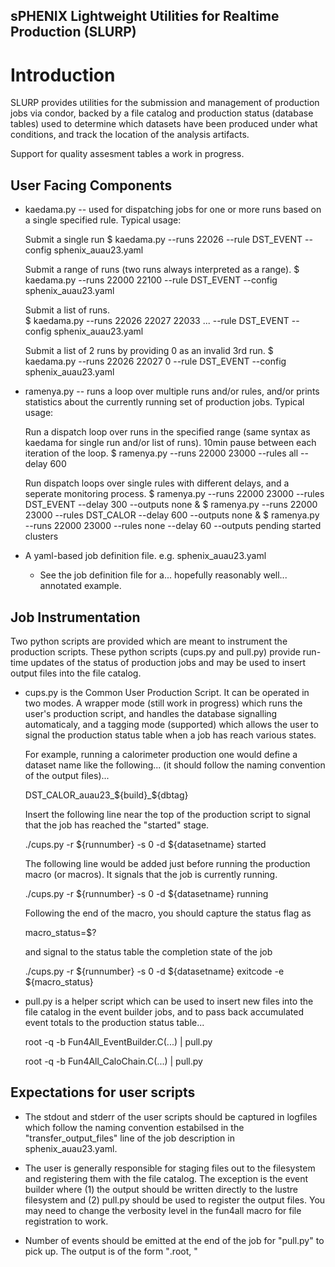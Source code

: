 sPHENIX Lightweight Utilities for Realtime Production (SLURP)
-------------------------------------------------------------

# Introduction

SLURP provides utilities for the submission and management of
production jobs via condor, backed by a file catalog and
production status (database tables) used to determine which
datasets have been produced under what conditions, and track
the location of the analysis artifacts.

Support for quality assesment tables a work in progress.

## User Facing Components

- kaedama.py -- used for dispatching jobs for one or more runs
  based on a single specified rule.  Typical usage:

  Submit a single run
  $ kaedama.py --runs 22026 --rule DST_EVENT --config sphenix_auau23.yaml

  Submit a range of runs (two runs always interpreted as a range).
  $ kaedama.py --runs 22000 22100 --rule DST_EVENT --config sphenix_auau23.yaml

  Submit a list of runs.  
  $ kaedama.py --runs 22026 22027 22033 ...  --rule DST_EVENT --config sphenix_auau23.yaml

  Submit a list of 2 runs by providing 0 as an invalid 3rd run.
  $ kaedama.py --runs 22026 22027 0  --rule DST_EVENT --config sphenix_auau23.yaml

- ramenya.py -- runs a loop over multiple runs and/or rules, and/or prints statistics
  about the currently running set of production jobs.  Typical usage:

  Run a dispatch loop over runs in the specified range (same syntax as kaedama for
  single run and/or list of runs).  10min pause between each iteration of the loop.
  $ ramenya.py --runs 22000 23000 --rules all --delay 600

  Run dispatch loops over single rules with different delays, and a seperate monitoring
  process.
  $ ramenya.py --runs 22000 23000 --rules DST_EVENT --delay 300 --outputs none &
  $ ramenya.py --runs 22000 23000 --rules DST_CALOR --delay 600 --outputs none &
  $ ramenya.py --runs 22000 23000 --rules none      --delay  60 --outputs pending started clusters

- A yaml-based job definition file.  e.g. sphenix_auau23.yaml

  - See the job definition file for a... hopefully reasonably well... annotated
    example.

## Job Instrumentation

Two python scripts are provided which are meant to instrument the production scripts.
These python scripts (cups.py and pull.py) provide run-time updates of the status
of production jobs and may be used to insert output files into the file catalog.

- cups.py is the Common User Production Script.  It can be operated in two modes.  A
  wrapper mode (still work in progress) which runs the user's production script, and
  handles the database signalling automaticaly, and a tagging mode (supported) which
  allows the user to signal the production status table when a job has reach various
  states.  

  For example, running a calorimeter production one would define a dataset name like
  the following... (it should follow the naming convention of the output files)...

  DST_CALOR_auau23_${build}_${dbtag}

  Insert the following line near the top of the production script to signal that the
  job has reached the "started" stage.
  
  ./cups.py -r ${runnumber} -s 0 -d ${datasetname} started  

  The following line would be added just before running the production macro (or macros).
  It signals that the job is currently running.

  ./cups.py -r ${runnumber} -s 0 -d ${datasetname} running

  Following the end of the macro, you should capture the status flag as

  macro_status=$?

  and signal to the status table the completion state of the job

  ./cups.py -r ${runnumber} -s 0 -d ${datasetname} exitcode -e ${macro_status}


- pull.py is a helper script which can be used to insert new files into the file
  catalog in the event builder jobs, and to pass back accumulated event totals to
  the production status table...

  root -q -b Fun4All_EventBuilder.C(...) | pull.py

  root -q -b Fun4All_CaloChain.C(...) | pull.py

## Expectations for user scripts

  - The stdout and stderr of the user scripts should be captured in logfiles which
    follow the naming convention estabilsed in the "transfer_output_files" line of
    the job description in sphenix_auau23.yaml.

  - The user is generally responsible for staging files out to the filesystem and
    registering them with the file catalog.  The exception is the event builder
    where (1) the output should be written directly to the lustre filesystem and
    (2) pull.py should be used to register the output files.  You may need to change
    the verbosity level in the fun4all macro for file registration to work.

  - Number of events should be emitted at the end of the job for "pull.py" to pick up.
    The output is of the form "<output file>.root, <nevents>"


